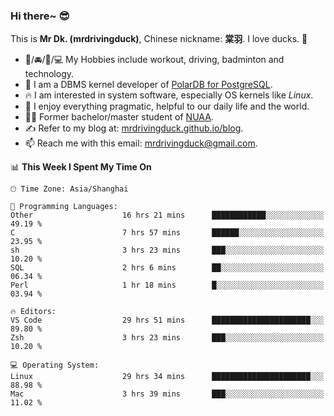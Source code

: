 ### Hi there~ 😎

This is **Mr Dk. (mrdrivingduck)**, Chinese nickname: **棠羽**. I love ducks. 🦆

- 💪/🚘/🏸/💻 My Hobbies include workout, driving, badminton and technology.
- 🍊 I am a DBMS kernel developer of [PolarDB for PostgreSQL](https://github.com/ApsaraDB/PolarDB-for-PostgreSQL).
- 🔥 I am interested in system software, especially OS kernels like *Linux*.
- 🔧 I enjoy everything pragmatic, helpful to our daily life and the world.
- 👨‍🎓 Former bachelor/master student of [NUAA](https://en.wikipedia.org/wiki/Nanjing_University_of_Aeronautics_and_Astronautics).
- ✍ Refer to my blog at: [mrdrivingduck.github.io/blog](https://mrdrivingduck.github.io/blog/).
- 📫 Reach me with this email: [mrdrivingduck@gmail.com](mailto:mrdrivingduck@gmail.com).

<!--START_SECTION:waka-->
📊 **This Week I Spent My Time On** 

```text
🕑︎ Time Zone: Asia/Shanghai

💬 Programming Languages: 
Other                    16 hrs 21 mins      ████████████░░░░░░░░░░░░░   49.19 % 
C                        7 hrs 57 mins       ██████░░░░░░░░░░░░░░░░░░░   23.95 % 
sh                       3 hrs 23 mins       ███░░░░░░░░░░░░░░░░░░░░░░   10.20 % 
SQL                      2 hrs 6 mins        ██░░░░░░░░░░░░░░░░░░░░░░░   06.34 % 
Perl                     1 hr 18 mins        █░░░░░░░░░░░░░░░░░░░░░░░░   03.94 % 

🔥 Editors: 
VS Code                  29 hrs 51 mins      ██████████████████████░░░   89.80 % 
Zsh                      3 hrs 23 mins       ███░░░░░░░░░░░░░░░░░░░░░░   10.20 % 

💻 Operating System: 
Linux                    29 hrs 34 mins      ██████████████████████░░░   88.98 % 
Mac                      3 hrs 39 mins       ███░░░░░░░░░░░░░░░░░░░░░░   11.02 % 
```


<!--END_SECTION:waka-->

<!-- ![Mr Dk.'s GitHub Stats](https://github-readme-stats.vercel.app/api?username=mrdrivingduck&count_private&show_icons=true&theme=buefy) -->

<!-- ![Most Used Languages](https://github-readme-stats.vercel.app/api/top-langs/?username=mrdrivingduck&exclude_repo=mips32-CPU,snort-tcp-socket&theme=buefy&layout=compact&langs_count=10) -->


<!--
**mrdrivingduck/mrdrivingduck** is a ✨ _special_ ✨ repository because its `README.md` (this file) appears on your GitHub profile.

Here are some ideas to get you started:

- 🔭 I’m currently working on ...
- 🌱 I’m currently learning ...
- 👯 I’m looking to collaborate on ...
- 🤔 I’m looking for help with ...
- 💬 Ask me about ...
- 📫 How to reach me: ...
- 😄 Pronouns: ...
- ⚡ Fun fact: ...
-->
